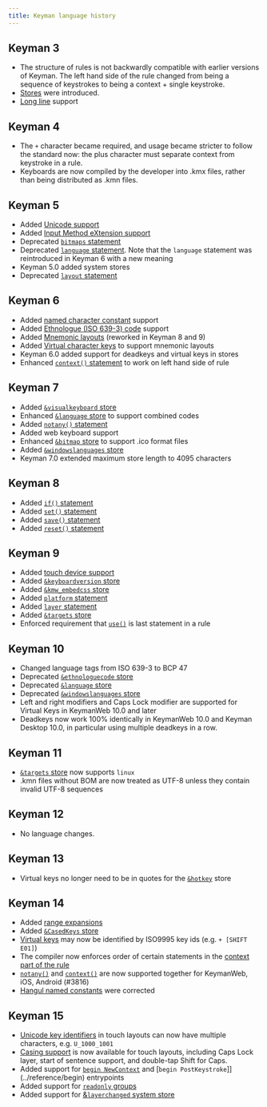```yaml
---
title: Keyman language history
---
```


## Keyman 3

*   The structure of rules is not backwardly compatible with earlier versions of Keyman. The left hand side of the rule changed
    from being a sequence of keystrokes to being a context + single keystroke.
*   [Stores](stores) were introduced.
*   [Long line](long-lines) support

## Keyman 4

*   The `+` character became required, and usage became stricter to follow the standard now: the plus character must separate
    context from keystroke in a rule.
*   Keyboards are now compiled by the developer into .kmx files, rather than being distributed as .kmn files.

## Keyman 5

*   Added [Unicode support](unicode)
*   Added [Input Method eXtension support](../reference/call)
*   Deprecated [`bitmaps` statement](../reference/bitmap)
*   Deprecated [`language` statement](../reference/language). Note that the `language` statement was reintroduced in Keyman 6
    with a new meaning
*   Keyman 5.0 added system stores
*   Deprecated [`layout` statement](../reference/layout)

## Keyman 6

*   Added [named character constant](constants) support
*   Added [Ethnologue (ISO 639-3) code](../reference/ethnologuecode) support
*   Added [Mnemonic layouts](../reference/mnemoniclayout) (reworked in Keyman 8 and 9)
*   Added [Virtual character keys](virtual-keys) to support mnemonic layouts
*   Keyman 6.0 added support for deadkeys and virtual keys in stores
*   Enhanced [`context()` statement](../reference/context) to work on left hand side of rule

## Keyman 7

*   Added [`&visualkeyboard` store](../reference/visualkeyboard)
*   Enhanced [`&language` store](../reference/language) to support combined codes
*   Added [`notany()` statement](../reference/notany)
*   Added web keyboard support
*   Enhanced [`&bitmap` store](../reference/bitmap) to support .ico format files
*   Added [`&windowslanguages` store](../reference/windowslanguages)
*   Keyman 7.0 extended maximum store length to 4095 characters

## Keyman 8

*   Added [`if()` statement](../reference/if)
*   Added [`set()` statement](../reference/set)
*   Added [`save()` statement](../reference/save)
*   Added [`reset()` statement](../reference/reset)

## Keyman 9

*   Added [touch device support](/developer/current-version/guides/develop/)
*   Added [`&keyboardversion` store](../reference/keyboardversion)
*   Added [`&kmw_embedcss` store](../reference/kmw_embedcss)
*   Added [`platform` statement](../reference/platform)
*   Added [`layer` statement](../reference/layer)
*   Added [`&targets` store](../reference/targets)
*   Enforced requirement that [`use()`](../reference/use) is last statement in a rule

## Keyman 10

*   Changed language tags from ISO 639-3 to BCP 47
*   Deprecated [`&ethnologuecode` store](../reference/ethnologuecode)
*   Deprecated [`&language` store](../reference/language)
*   Deprecated [`&windowslanguages` store](../reference/windowslanguages)
*   Left and right modifiers and Caps Lock modifier are supported for Virtual Keys in KeymanWeb 10.0 and later
*   Deadkeys now work 100% identically in KeymanWeb 10.0 and Keyman Desktop 10.0, in particular using multiple deadkeys in a row.

## Keyman 11

*   [`&targets` store](../reference/targets) now supports `linux`
*   .kmn files without BOM are now treated as UTF-8 unless they contain invalid UTF-8 sequences

## Keyman 12

*   No language changes.

## Keyman 13

*   Virtual keys no longer need to be in quotes for the [`&hotkey`](../reference/hotkey) store

## Keyman 14

*   Added [range expansions](expansions)
*   Added [`&CasedKeys` store](../reference/casedkeys)
*   [Virtual keys](virtual-keys#common-virtual-key-codes) may now be identified by ISO9995 key ids (e.g. `+ [SHIFT E01]`)
*   The compiler now enforces order of certain statements in the [context part of the rule](rules)
*   [`notany()`](../reference/notany) and [`context()`](../reference/context) are now supported together for KeymanWeb, iOS, Android (#3816)
*   [Hangul named constants](constants) were corrected

## Keyman 15

*   [Unicode key identifiers](virtual-keys#virtual-keys-and-touch-layouts) in touch layouts can now have multiple characters, e.g. `U_1000_1001`
*   [Casing support](casing-support) is now available for touch layouts, including Caps Lock layer, start of sentence support, and double-tap Shift for Caps.
*   Added support for [`begin NewContext`](../reference/begin) and [`begin PostKeystroke`]](../reference/begin) entrypoints
*   Added support for [`readonly` groups](../reference/group)
*   Added support for [&`layerchanged` system store](../reference/layerchanged)
